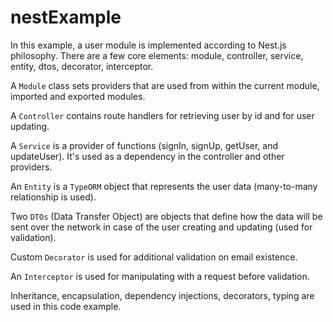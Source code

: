 # nestExample

In this example, a user module is implemented according to Nest.js philosophy. There are a few core elements: module, controller, service, entity, dtos, decorator, interceptor.

A `Module` class sets providers that are used from within the current module, imported and exported modules.

A `Controller` contains route handlers for retrieving user by id and for user updating.

A `Service` is a provider of functions (signIn, signUp, getUser, and updateUser). It's used as a dependency in the controller and other providers.

An `Entity` is a `TypeORM` object that represents the user data (many-to-many relationship is used).

Two `DTOs` (Data Transfer Object) are objects that define how the data will be sent over the network in case of the user creating and updating (used for validation).

Custom `Decorator` is used for additional validation on email existence.

An `Interceptor` is used for manipulating with a request before validation.

Inheritance, encapsulation, dependency injections, decorators, typing are used in this code example. 
